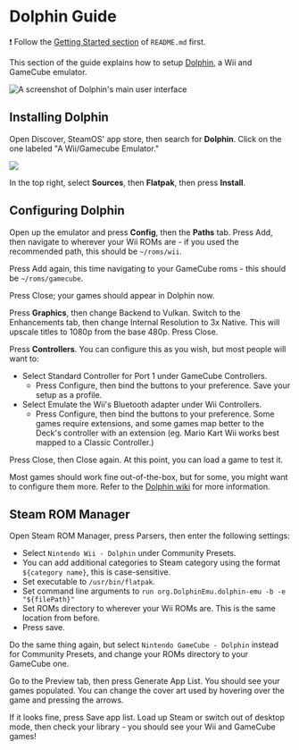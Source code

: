 # Dolphin Guide

❗ Follow the [Getting Started section](../README.md#getting-started) of `README.md` first.

This section of the guide explains how to setup [Dolphin](https://dolphin-emu.org), a Wii and GameCube emulator.

![A screenshot of Dolphin's main user interface](https://user-images.githubusercontent.com/58091943/157139724-46e11a1b-b47b-4b38-9e17-ae2ebb3b79b8.png)

## Installing Dolphin

Open Discover, SteamOS' app store, then search for **Dolphin**. Click on the one labeled "A Wii/Gamecube Emulator."

![](https://user-images.githubusercontent.com/58091943/157140225-6284c97e-eab2-4c5d-bf0a-7000465b56e2.png)

In the top right, select **Sources**, then **Flatpak**, then press **Install**.

## Configuring Dolphin

Open up the emulator and press **Config**, then the **Paths** tab. Press Add, then navigate to wherever your Wii ROMs are - if you used the recommended path, this should be `~/roms/wii`.

Press Add again, this time navigating to your GameCube roms - this should be `~/roms/gamecube`.

Press Close; your games should appear in Dolphin now.

Press **Graphics**, then change Backend to Vulkan. Switch to the Enhancements tab, then change Internal Resolution to 3x Native. This will upscale titles to 1080p from the base 480p. Press Close.

Press **Controllers**. You can configure this as you wish, but most people will want to:

-   Select Standard Controller for Port 1 under GameCube Controllers.
    -   Press Configure, then bind the buttons to your preference. Save your setup as a profile.
-   Select Emulate the Wii's Bluetooth adapter under Wii Controllers.
    -   Press Configure, then bind the buttons to your preference. Some games require extensions, and some games map better to the Deck's controller with an extension (eg. Mario Kart Wii works best mapped to a Classic Controller.)

Press Close, then Close again. At this point, you can load a game to test it.

Most games should work fine out-of-the-box, but for some, you might want to configure them more. Refer to the [Dolphin wiki](https://wiki.dolphin-emu.org/index.php?title=Main_Page) for more information.

## Steam ROM Manager

Open Steam ROM Manager, press Parsers, then enter the following settings:

-   Select `Nintendo Wii - Dolphin` under Community Presets.
-   You can add additional categories to Steam category using the format `${category name}`, this is case-sensitive.
-   Set executable to `/usr/bin/flatpak`.
-   Set command line arguments to `run org.DolphinEmu.dolphin-emu -b -e "${filePath}"`
-   Set ROMs directory to wherever your Wii ROMs are. This is the same location from before.
-   Press save.

Do the same thing again, but select `Nintendo GameCube - Dolphin` instead for Community Presets, and change your ROMs directory to your GameCube one.

Go to the Preview tab, then press Generate App List. You should see your games populated. You can change the cover art used by hovering over the game and pressing the arrows.

If it looks fine, press Save app list. Load up Steam or switch out of desktop mode, then check your library - you should see your Wii and GameCube games!
